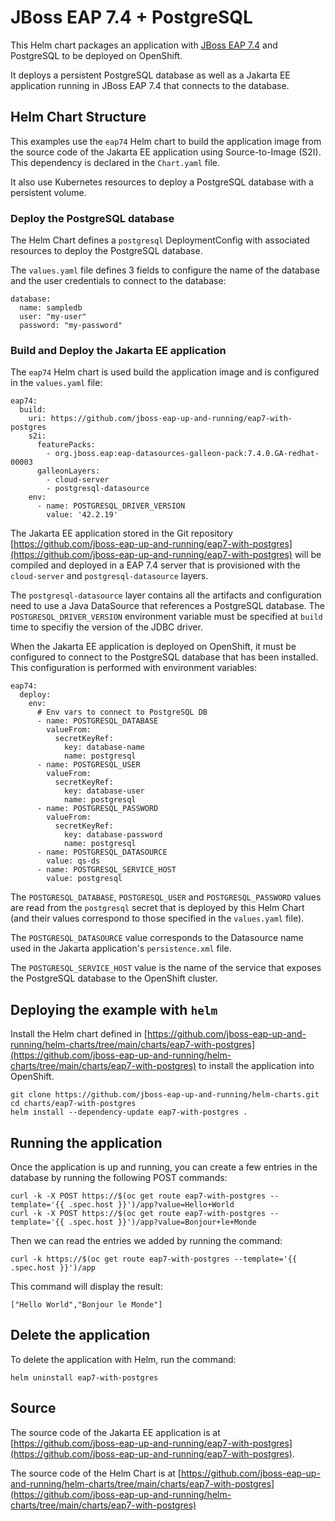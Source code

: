 # JBoss EAP 7.4 + PostgreSQL

This Helm chart packages an application with [JBoss EAP 7.4](https://www.redhat.com/en/technologies/jboss-middleware/application-platform) and PostgreSQL to be deployed on OpenShift.

It deploys a persistent PostgreSQL database as well as a Jakarta EE application running in JBoss EAP 7.4 that connects to the database.

## Helm Chart Structure

This examples use the `eap74` Helm chart to build the application image from the source code of the Jakarta EE application using Source-to-Image (S2I). This dependency is declared in the `Chart.yaml` file.

It also use Kubernetes resources to deploy a PostgreSQL database with a persistent volume.

### Deploy the PostgreSQL database

The Helm Chart defines a `postgresql` DeploymentConfig with associated resources to deploy the  PostgreSQL database.

The `values.yaml` file defines 3 fields to configure the name of the database and the user credentials to connect to the database:

```
database:
  name: sampledb
  user: "my-user"
  password: "my-password"
```

### Build and Deploy the Jakarta EE application

The `eap74` Helm chart is used build the application image and is configured in the `values.yaml` file:

```
eap74:
  build:
    uri: https://github.com/jboss-eap-up-and-running/eap7-with-postgres
    s2i:
      featurePacks:
        - org.jboss.eap:eap-datasources-galleon-pack:7.4.0.GA-redhat-00003
      galleonLayers:
        - cloud-server
        - postgresql-datasource
    env:
      - name: POSTGRESQL_DRIVER_VERSION
        value: '42.2.19'
```

The Jakarta EE application stored in the Git repository [https://github.com/jboss-eap-up-and-running/eap7-with-postgres](https://github.com/jboss-eap-up-and-running/eap7-with-postgres) will be compiled and deployed in a EAP 7.4 server that is provisioned with the `cloud-server` and `postgresql-datasource` layers.

The `postgresql-datasource` layer contains all the artifacts and configuration need to use a Java DataSource that references a PostgreSQL database.
The `POSTGRESQL_DRIVER_VERSION` environment variable must be specified at `build` time to specifiy the version of the JDBC driver.

When the Jakarta EE application is deployed on OpenShift, it must be configured to connect to the PostgreSQL database that has been installed. This configuration is performed with environment variables:

```
eap74:
  deploy:
    env:
      # Env vars to connect to PostgreSQL DB
      - name: POSTGRESQL_DATABASE
        valueFrom:
          secretKeyRef:
            key: database-name
            name: postgresql
      - name: POSTGRESQL_USER
        valueFrom:
          secretKeyRef:
            key: database-user
            name: postgresql
      - name: POSTGRESQL_PASSWORD
        valueFrom:
          secretKeyRef:
            key: database-password
            name: postgresql
      - name: POSTGRESQL_DATASOURCE
        value: qs-ds
      - name: POSTGRESQL_SERVICE_HOST
        value: postgresql
```

The `POSTGRESQL_DATABASE`, `POSTGRESQL_USER` and `POSTGRESQL_PASSWORD` values are read from the `postgresql` secret that is deployed by this Helm Chart (and their values correspond to those specified in the `values.yaml` file).

The `POSTGRESQL_DATASOURCE` value corresponds to the Datasource name used in the Jakarta application's `persistence.xml` file.

The `POSTGRESQL_SERVICE_HOST` value is the name of the service that exposes the PostgreSQL database to the OpenShift cluster.

## Deploying the example with `helm`

Install the Helm chart defined in [https://github.com/jboss-eap-up-and-running/helm-charts/tree/main/charts/eap7-with-postgres](https://github.com/jboss-eap-up-and-running/helm-charts/tree/main/charts/eap7-with-postgres) to install the application into OpenShift.

```
git clone https://github.com/jboss-eap-up-and-running/helm-charts.git
cd charts/eap7-with-postgres
helm install --dependency-update eap7-with-postgres .
```

## Running the application

Once the application is up and running, you can create a few entries in the database by running the following POST commands:

```
curl -k -X POST https://$(oc get route eap7-with-postgres --template='{{ .spec.host }}')/app?value=Hello+World
curl -k -X POST https://$(oc get route eap7-with-postgres --template='{{ .spec.host }}')/app?value=Bonjour+le+Monde
```

Then we can read the entries we added by running the command:

```
curl -k https://$(oc get route eap7-with-postgres --template='{{ .spec.host }}')/app
```

This command will display the result: 

```
["Hello World","Bonjour le Monde"]
```

## Delete the application

To delete the application with Helm, run the command:

```
helm uninstall eap7-with-postgres
```

## Source

The source code of the Jakarta EE application is at [https://github.com/jboss-eap-up-and-running/eap7-with-postgres](https://github.com/jboss-eap-up-and-running/eap7-with-postgres).

The source code of the Helm Chart is at [https://github.com/jboss-eap-up-and-running/helm-charts/tree/main/charts/eap7-with-postgres](https://github.com/jboss-eap-up-and-running/helm-charts/tree/main/charts/eap7-with-postgres)

